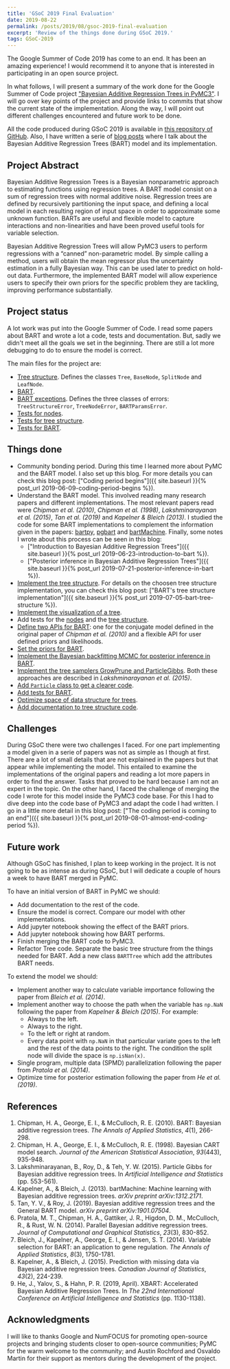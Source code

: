 ```yaml
---
title: 'GSoC 2019 Final Evaluation'
date: 2019-08-22
permalink: /posts/2019/08/gsoc-2019-final-evaluation
excerpt: 'Review of the things done during GSoC 2019.'
tags: GSoC-2019
---
```

The Google Summer of Code 2019 has come to an end.
It has been an amazing experience!
I would recommend it to anyone that is interested in participating in an open source project.

In what follows, I will present a summary of the work done for the Google Summer of Code project ["Bayesian Additive Regression Trees in PyMC3"](https://summerofcode.withgoogle.com/projects/#4666396833742848). I will go over key points of the project and provide links to commits that show the current state of the implementation. Along the way, I will point out different challenges encountered and future work to be done.

All the code produced during GSoC 2019 is available in [this repository of GitHub](https://github.com/jmloyola/pymc3/tree/add_bart).
Also, I have written a serie of [blog posts]({{site.url}}{{site.baseurl}}/tags/#gsoc-2019) where I talk about the Bayesian Additive Regression Trees (BART) model and its implementation.

## Project Abstract

Bayesian Additive Regression Trees is a Bayesian nonparametric approach to estimating functions using regression trees. A BART model consist on a sum of regression trees with normal additive noise. Regression trees are defined by recursively partitioning the input space, and defining a local model in each resulting region of input space in order to approximate some unknown function. BARTs are useful and flexible model to capture interactions and non-linearities and have been proved useful tools for variable selection.

Bayesian Additive Regression Trees will allow PyMC3 users to perform regressions with a “canned” non-parametric model. By simple calling a method, users will obtain the mean regressor plus the uncertainty estimation in a fully Bayesian way. This can be used later to predict on hold-out data. Furthermore, the implemented BART model will allow experience users to specify their own priors for the specific problem they are tackling, improving performance substantially.

## Project status

A lot work was put into the Google Summer of Code.
I read some papers about BART and wrote a lot a code, tests and documentation.
But, sadly we didn't meet all the goals we set in the beginning.
There are still a lot more debugging to do to ensure the model is correct.

The main files for the project are:
- [Tree structure]((https://github.com/jmloyola/pymc3/blob/add_bart/pymc3/bart/tree.py)). Defines the classes `Tree`, `BaseNode`, `SplitNode` and `LeafNode`.
- [BART](https://github.com/jmloyola/pymc3/blob/add_bart/pymc3/bart/bart.py).
- [BART exceptions](https://github.com/jmloyola/pymc3/blob/add_bart/pymc3/bart/exceptions.py). Defines the three classes of errors: `TreeStructureError`, `TreeNodeError`, `BARTParamsError`.
- [Tests for nodes](https://github.com/jmloyola/pymc3/blob/add_bart/pymc3/tests/test_tree_nodes.py).
- [Tests for tree structure](https://github.com/jmloyola/pymc3/blob/add_bart/pymc3/tests/test_tree_structure.py).
- [Tests for BART](https://github.com/jmloyola/pymc3/blob/add_bart/pymc3/tests/test_bart.py).

## Things done

- Community bonding period. During this time I learned more about PyMC and the BART model. I also set up this blog. For more details you can check this blog post: ["Coding period begins"]({{ site.baseurl }}{% post_url 2019-06-09-coding-period-begins %}).
- Understand the BART model. This involved reading many research papers and different implementations. The most relevant papers read were _Chipman et al. (2010)_, _Chipman et al. (1998)_, _Lakshminarayanan et al. (2015)_, _Tan et al. (2019)_ and _Kapelner & Bleich (2013)_. I studied the code for some BART implementations to complement the information given in the papers: [bartpy](https://github.com/JakeColtman/bartpy), [pgbart](https://github.com/balajiln/pgbart) and [bartMachine](https://github.com/kapelner/bartMachine). Finally, some notes I wrote about this process can be seen in this blog:
	- ["Introduction to Bayesian Additive Regression Trees"]({{ site.baseurl }}{% post_url 2019-06-23-introduction-to-bart %}).
	- ["Posterior inference in Bayesian Additive Regression Trees"]({{ site.baseurl }}{% post_url 2019-07-21-posterior-inference-in-bart %}).
- [Implement the tree structure](https://github.com/jmloyola/pymc3/commit/0ddb3dc9584f2b6ca5b45d4b6d33d9de317d3e4f). For details on the choosen tree structure implementation, you can check this blog post: ["BART's tree structure implementation"]({{ site.baseurl }}{% post_url 2019-07-05-bart-tree-structure %}).
- [Implement the visualization of a tree](https://github.com/jmloyola/pymc3/commit/473593013f3864c5d15bc011cc611dac1ec90550).
- Add tests for the [nodes](https://github.com/jmloyola/pymc3/commit/0ddb3dc9584f2b6ca5b45d4b6d33d9de317d3e4f) and the [tree structure](https://github.com/jmloyola/pymc3/commit/473593013f3864c5d15bc011cc611dac1ec90550).
- [Define two APIs for BART](https://github.com/jmloyola/pymc3/commit/9b8c7d2cccc904ffa51a973d3482bf735271575b): one for the conjugate model defined in the original paper of _Chipman et al. (2010)_ and a flexible API for user defined priors and likelihoods.
- [Set the priors for BART](https://github.com/jmloyola/pymc3/commit/43e6072deb30225db1d51126b0cff72130934378).
- [Implement the Bayesian backfitting MCMC for posterior inference in BART](https://github.com/jmloyola/pymc3/commit/50fc9440f7a9c62d0f498291d283ccc5f4b6ba1a).
- [Implement the tree samplers GrowPrune and ParticleGibbs](https://github.com/jmloyola/pymc3/commit/5ecec56692fc7ea335260cd4aa55a47204ab996e). Both these approaches are described in _Lakshminarayanan et al. (2015)_.
- [Add `Particle` class to get a clearer code](https://github.com/jmloyola/pymc3/commit/b5cb5e80cc1f118b7aea91f122f1fa0bde2f1c25).
- [Add tests for BART](https://github.com/jmloyola/pymc3/commit/cbcbf9e5b8ddc0578408e2d303e9134bba8dd4c2#diff-be411b5f778aaf7c0eadc4d0456e7752).
- [Optimize space of data structure for trees](https://github.com/jmloyola/pymc3/commit/d9d8e210ddea0102e6359fb0aeb9579fa5157100).
- [Add documentation to tree structure code](https://github.com/jmloyola/pymc3/commit/1360afa371fe2642e074e441bb1850b07a67ffc3).

## Challenges

During GSoC there were two challenges I faced. For one part implementing a model given in a serie of papers was not as simple as I though at first. There are a lot of small details that are not explained in the papers but that appear while implementing the model. This entailed to examine the implementations of the original papers and reading a lot more papers in order to find the answer. Tasks that proved to be hard because I am not an expert in the topic. On the other hand, I faced the challenge of merging the code I wrote for this model inside the PyMC3 code base. For this I had to dive deep into the code base of PyMC3 and adapt the code I had written. I go in a little more detail in this blog post: ["The coding period is coming to an end"]({{ site.baseurl }}{% post_url 2019-08-01-almost-end-coding-period %}).

## Future work
Although GSoC has finished, I plan to keep working in the project. It is not going to be as intense as during GSoC, but I will dedicate a couple of hours a week to have BART merged in PyMC.

To have an initial version of BART in PyMC we should:
- Add documentation to the rest of the code.
- Ensure the model is correct. Compare our model with other implementations.
- Add jupyter notebook showing the effect of the BART priors.
- Add jupyter notebook showing how BART performs.
- Finish merging the BART code to PyMC3.
- Refactor Tree code. Separate the basic tree structure from the things needed for BART. Add a new class `BARTTree` which add the attributes BART needs.

To extend the model we should:
- Implement another way to calculate variable importance following the paper from _Bleich et al. (2014)_.
- Implement another way to choose the path when the variable has `np.NaN` following the paper from _Kapelner & Bleich (2015)_. For example:
	- Always to the left.
	- Always to the right.
	- To the left or right at random.
	- Every data point with `np.NaN` in that particular variate goes to the left and the rest of the data points to the right. The condition the split node will divide the space is `np.isNan(x)`.
- Single program, multiple data (SPMD) parallelization following the paper from _Pratola et al. (2014)_.
- Optimize time for posterior estimation following the paper from _He et al. (2019)_.


## References
1. Chipman, H. A., George, E. I., & McCulloch, R. E. (2010). BART: Bayesian additive regression trees. *The Annals of Applied Statistics*, *4*(1), 266-298.
2. Chipman, H. A., George, E. I., & McCulloch, R. E. (1998). Bayesian CART model search. *Journal of the American Statistical Association*, *93*(443), 935-948.
3. Lakshminarayanan, B., Roy, D., & Teh, Y. W. (2015). Particle Gibbs for Bayesian additive regression trees. In *Artificial Intelligence and Statistics* (pp. 553-561).
4. Kapelner, A., & Bleich, J. (2013). bartMachine: Machine learning with Bayesian additive regression trees. *arXiv preprint arXiv:1312.2171*.
5. Tan, Y. V., & Roy, J. (2019). Bayesian additive regression trees and the General BART model. *arXiv preprint arXiv:1901.07504*.
6. Pratola, M. T., Chipman, H. A., Gattiker, J. R., Higdon, D. M., McCulloch, R., & Rust, W. N. (2014). Parallel Bayesian additive regression trees. *Journal of Computational and Graphical Statistics*, *23*(3), 830-852.
7. Bleich, J., Kapelner, A., George, E. I., & Jensen, S. T. (2014). Variable selection for BART: an application to gene regulation. *The Annals of Applied Statistics*, *8*(3), 1750-1781.
8. Kapelner, A., & Bleich, J. (2015). Prediction with missing data via Bayesian additive regression trees. *Canadian Journal of Statistics*, *43*(2), 224-239.
9. He, J., Yalov, S., & Hahn, P. R. (2019, April). XBART: Accelerated Bayesian Additive Regression Trees. In *The 22nd International Conference on Artificial Intelligence and Statistics* (pp. 1130-1138).

## Acknowledgments
I will like to thanks Google and NumFOCUS for promoting open-source projects and bringing students closer to open-source communities; PyMC for the warm welcome to the community; and Austin Rochford and Osvaldo Martin for their support as mentors during the development of the project.
